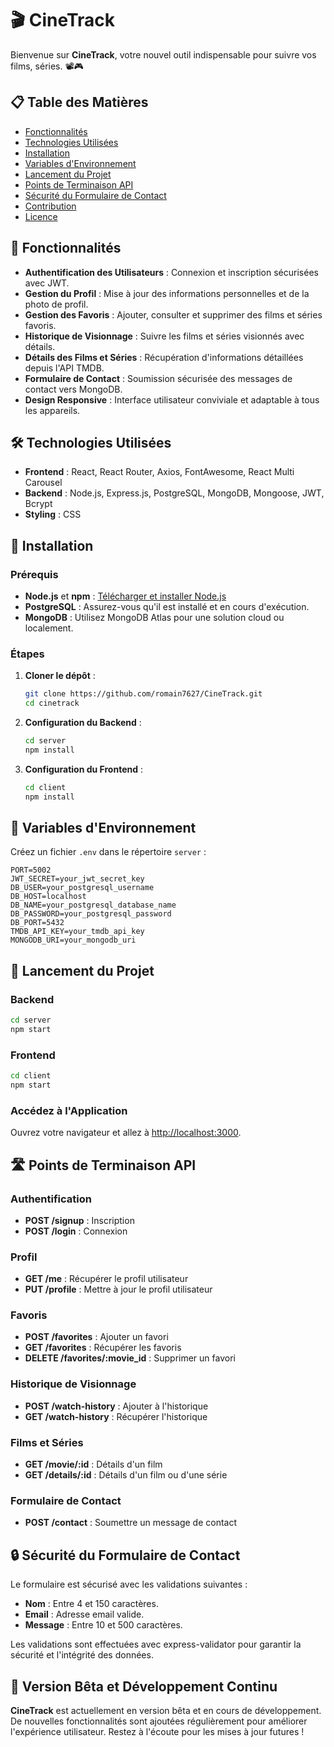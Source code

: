 # 🎬 CineTrack

Bienvenue sur **CineTrack**, votre nouvel outil indispensable pour suivre vos films, séries. 📽️🎮

## 📋 Table des Matières

- [Fonctionnalités](#-fonctionnalités)
- [Technologies Utilisées](#-technologies-utilisées)
- [Installation](#-installation)
- [Variables d'Environnement](#-variables-denvironnement)
- [Lancement du Projet](#-lancement-du-projet)
- [Points de Terminaison API](#-points-de-terminaison-api)
- [Sécurité du Formulaire de Contact](#-sécurité-du-formulaire-de-contact)
- [Contribution](#-contribution)
- [Licence](#-licence)

## 🌟 Fonctionnalités

- **Authentification des Utilisateurs** : Connexion et inscription sécurisées avec JWT.
- **Gestion du Profil** : Mise à jour des informations personnelles et de la photo de profil.
- **Gestion des Favoris** : Ajouter, consulter et supprimer des films et séries favoris.
- **Historique de Visionnage** : Suivre les films et séries visionnés avec détails.
- **Détails des Films et Séries** : Récupération d'informations détaillées depuis l'API TMDB.
- **Formulaire de Contact** : Soumission sécurisée des messages de contact vers MongoDB.
- **Design Responsive** : Interface utilisateur conviviale et adaptable à tous les appareils.

## 🛠️ Technologies Utilisées

- **Frontend** : React, React Router, Axios, FontAwesome, React Multi Carousel
- **Backend** : Node.js, Express.js, PostgreSQL, MongoDB, Mongoose, JWT, Bcrypt
- **Styling** : CSS

## 🧩 Installation

### Prérequis

- **Node.js** et **npm** : [Télécharger et installer Node.js](https://nodejs.org/)
- **PostgreSQL** : Assurez-vous qu'il est installé et en cours d'exécution.
- **MongoDB** : Utilisez MongoDB Atlas pour une solution cloud ou localement.

### Étapes

1. **Cloner le dépôt** :
   ```sh
   git clone https://github.com/romain7627/CineTrack.git
   cd cinetrack
   ```

2. **Configuration du Backend** :
   ```sh
   cd server
   npm install
   ```

3. **Configuration du Frontend** :
   ```sh
   cd client
   npm install
   ```

## 🔑 Variables d'Environnement

Créez un fichier `.env` dans le répertoire `server` :

```env
PORT=5002
JWT_SECRET=your_jwt_secret_key
DB_USER=your_postgresql_username
DB_HOST=localhost
DB_NAME=your_postgresql_database_name
DB_PASSWORD=your_postgresql_password
DB_PORT=5432
TMDB_API_KEY=your_tmdb_api_key
MONGODB_URI=your_mongodb_uri
```

## 🚀 Lancement du Projet

### Backend

```sh
cd server
npm start
```

### Frontend

```sh
cd client
npm start
```

### Accédez à l'Application

Ouvrez votre navigateur et allez à [http://localhost:3000](http://localhost:3000).

## 🛣️ Points de Terminaison API

### Authentification

- **POST /signup** : Inscription
- **POST /login** : Connexion

### Profil

- **GET /me** : Récupérer le profil utilisateur
- **PUT /profile** : Mettre à jour le profil utilisateur

### Favoris

- **POST /favorites** : Ajouter un favori
- **GET /favorites** : Récupérer les favoris
- **DELETE /favorites/:movie_id** : Supprimer un favori

### Historique de Visionnage

- **POST /watch-history** : Ajouter à l'historique
- **GET /watch-history** : Récupérer l'historique

### Films et Séries

- **GET /movie/:id** : Détails d'un film
- **GET /details/:id** : Détails d'un film ou d'une série

### Formulaire de Contact

- **POST /contact** : Soumettre un message de contact

## 🔒 Sécurité du Formulaire de Contact

Le formulaire est sécurisé avec les validations suivantes :
- **Nom** : Entre 4 et 150 caractères.
- **Email** : Adresse email valide.
- **Message** : Entre 10 et 500 caractères.

Les validations sont effectuées avec express-validator pour garantir la sécurité et l'intégrité des données.

## 🚀 Version Bêta et Développement Continu

**CineTrack** est actuellement en version bêta et en cours de développement. De nouvelles fonctionnalités sont ajoutées régulièrement pour améliorer l'expérience utilisateur. Restez à l'écoute pour les mises à jour futures !

